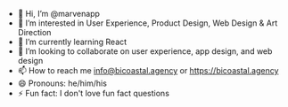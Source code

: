 - 👋 Hi, I’m @marvenapp
- 👀 I’m interested in User Experience, Product Design, Web Design & Art Direction
- 🌱 I’m currently learning React
- 💞️ I’m looking to collaborate on user experience, app design, and web design
- 📫 How to reach me info@bicoastal.agency or https://bicoastal.agency
- 😄 Pronouns: he/him/his
- ⚡ Fun fact: I don't love fun fact questions

<!---
marvenapp/marvenapp is a ✨ special ✨ repository because its `README.md` (this file) appears on your GitHub profile.
You can click the Preview link to take a look at your changes.
--->
